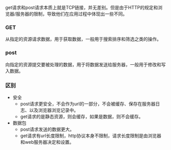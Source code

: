 get请求和post请求本质上就是TCP链接，并无差别。但是由于HTTP的规定和浏览器/服务器的限制，导致他们在应用过程中体现出一些不同。
### GET
从指定的资源请求数据，用于获取数据，一般用于搜索排序和筛选之类的操作。
### post
向指定的资源提交要被处理的数据，用于将数据发送给服务器，一般用于修改和写入数据。

### 区别
- 安全
  - post请求更安全，不会作为url的一部分，不会被缓存、保存在服务器日志、以及浏览器浏览记录中。
  - get请求的是静态资源，则会缓存，如果是数据，则不会缓存。
- 数据包
  - post请求发送的数据更大。
  - get请求有url长度限制，http协议本身不限制，请求长度限制是由浏览器和web服务器决定和设置。
